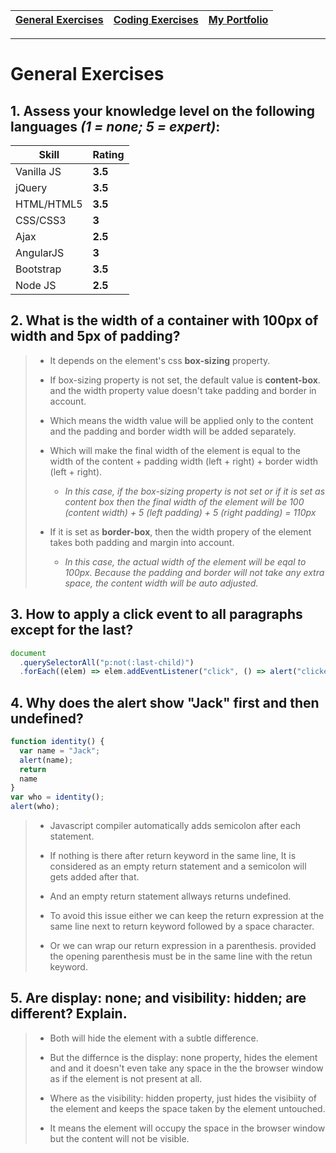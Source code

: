 
| [General Exercises](https://github.com/MaitreyaSahu/first-round/tree/master/general-exercises#readme) | [Coding Exercises](https://github.com/MaitreyaSahu/first-round/tree/master/coding-exercises#readme) | [My Portfolio](https://maitreyasahu.github.io/resume/) |
| ----------- | ----------- | ----------- |
------
# General Exercises
## 1. Assess your knowledge level on the following languages *(1 = none; 5 = expert)*:

| Skill | Rating |
| ----------- | ----------- |
| Vanilla JS | **3.5** |
| jQuery | **3.5** |
| HTML/HTML5 | **3.5** |
| CSS/CSS3 | **3** |
| Ajax | **2.5** |
| AngularJS | **3** |
| Bootstrap | **3.5** |
| Node JS | **2.5** |
<!-- 
> - Vanilla JS - **3.5**
> - jQuery - **3.5**
> - HTML/HTML5 - **3.5**
> - CSS/CSS3 - **3**
> - Ajax - **2.5**
> - AngularJS - **3**
> - Bootstrap - **3.5**
> - Node JS - **2.5** -->

## 2. What is the width of a container with 100px of width and 5px of padding?

> - It depends on the element's css **box-sizing** property.
> - If box-sizing property is not set, the default value is **content-box**. and the width property value doesn't take padding and border in account.
> - Which means the width value will be applied only to the content and the padding and border width will be added separately.
> - Which will make the final width of the element is equal to the width of the content + padding width (left + right) + border width (left + right).
>
>   - *In this case, if the box-sizing property is not set or if it is set as content box then the final width of the element will be 100 (content width) + 5 (left padding) + 5 (right padding) = 110px*
> 
> - If it is set as **border-box**, then the width propery of the element takes both padding and margin into account.
>   - *In this case, the actual width of the element will be eqal to 100px. Because the padding and border will not take any extra space, the content width will be auto adjusted.*

## 3. How to apply a click event to all paragraphs except for the last?
```javascript
document
  .querySelectorAll("p:not(:last-child)")
  .forEach((elem) => elem.addEventListener("click", () => alert("clicked")));
```
 
## 4. Why does the alert show "Jack" first and then undefined?
```javascript
function identity() {
  var name = "Jack";
  alert(name);
  return
  name
}
var who = identity();
alert(who);
```
> - Javascript compiler automatically adds semicolon after each statement.
>
> - If nothing is there after return keyword in the same line, It is considered as an empty return statement and a semicolon will gets added after that.
> - And an empty return statement allways returns undefined. 
> - To avoid this issue either we can keep the return expression at the same line next to return keyword followed by a space character.
> - Or we can wrap our return expression in a parenthesis. provided the opening parenthesis must be in the same line with the retun keyword.


## 5. Are display: none; and visibility: hidden; are different? Explain.
> - Both will hide the element with a subtle difference.
>
> - But the differnce is the display: none property, hides the element and and it doesn't even take any space in the the browser window as if the element is not present at all.
> - Where as the visibility: hidden property, just hides the visibiity of the element and keeps the space taken by the element untouched. 
> - It means the element will occupy the space in the browser window but the content will not be visible.